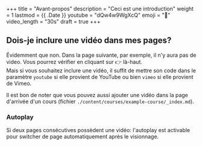 +++
title = "Avant-propos"
description = "Ceci est une introduction"
weight = 1
lastmod = {{ .Date }}
youtube = "dQw4w9WgXcQ"
emoji = "👶"
video_length = "30s"
draft = true
+++

## Dois-je inclure une vidéo dans mes pages?

Évidemment que non. Dans la page suivante, par exemple, il n'y aura pas de
video. Vous pourrez vérifier en cliquant sur <kbd>👉</kbd> là-haut.  
Mais si vous souhaitez inclure une vidéo, il suffit de mettre son code
dans le paramètre `youtube` si elle provient de YouTube ou bien `vimeo`
si elle provient de Vimeo.

Il est bon de noter que vous pouvez aussi ajouter une vidéo dans la page
d'arrivée d'un cours (fichier `./content/courses/example-course/_index.md`).

### Autoplay

Si deux pages consécutives possèdent une vidéo: l'autoplay est activable pour
switcher de page automatiquement après le visionnage.

